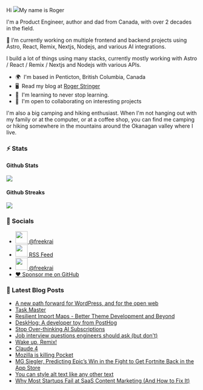 Hi ![](https://user-images.githubusercontent.com/18350557/176309783-0785949b-9127-417c-8b55-ab5a4333674e.gif)My name is Roger 

I'm a Product Engineer, author and dad from Canada, with over 2 decades in the field.

🔭 I’m currently working on multiple frontend and backend projects using Astro, React, Remix, Nextjs, Nodejs, and various AI integrations. 

I build a lot of things using many stacks, currently mostly working with Astro / React / Remix / Nextjs and Nodejs with various APIs.  

* 🌍  I'm based in Penticton, British Columbia, Canada 
* 🖥️  Read my blog at [Roger Stringer](https://rogerstringer.com)
* 🧠  I'm learning to never stop learning. 
* 🤝  I'm open to collaborating on interesting projects

I'm also a big camping and hiking enthusiast. When I'm not hanging out with my family or at the computer, or at a coffee shop, you can find me camping or hiking somewhere in the mountains around the Okanagan valley where I live.

### :zap: Stats

#### Github Stats
  
![](https://github-readme-stats-knowmad.vercel.app/api?username=freekrai&show_icons=true&count_private=true)
  
#### Github Streaks 
  
![](https://github-readme-streak-stats.herokuapp.com/?user=freekrai)

### :card_index: Socials  

- <a href="https://www.github.com/freekrai" target="_blank" rel="noreferrer"><img src="https://raw.githubusercontent.com/danielcranney/readme-generator/main/public/icons/socials/github.svg" width="32" height="32" /> @freekrai</a>
- <a href="https://rogerstringer.com/rss.xml" target="_blank" rel="noreferrer"><img src="https://raw.githubusercontent.com/danielcranney/readme-generator/main/public/icons/socials/rss.svg" width="32" height="32" /> RSS Feed</a>
- <a href="https://x/freekrai" target="_blank" rel="noreferrer"><img src="https://raw.githubusercontent.com/danielcranney/readme-generator/main/public/icons/socials/twitter.svg" width="32" height="32" /> @freekrai</a>
- <a href="https://github.com/sponsors/freekrai"> ❤️ Sponsor me on GitHub</a>

### :newspaper: Latest Blog Posts

<!-- BLOG-POST-LIST:START -->
- [A new path forward for WordPress, and for the open web](https://rogerstringer.com/blog/a-new-path-forward-for-wordpress-and-for-the-open-web)
- [Task Master](https://rogerstringer.com/bookmarks/taskmaster)
- [Resilient Import Maps - Better Theme Development and Beyond](https://rogerstringer.com/bookmarks/resilient-import-maps)
- [DeskHog: A developer toy from PostHog](https://rogerstringer.com/bookmarks/desk-hog-a-developer-toy-from-post-hog)
- [Stop Over-thinking AI Subscriptions](https://rogerstringer.com/bookmarks/stop-over-thinking-ai-subscriptions)
- [Job interview questions engineers should ask &lpar;but don&#39;t&rpar;](https://rogerstringer.com/bookmarks/job-interview-questions-engineers-should-ask)
- [Wake up, Remix!](https://rogerstringer.com/blog/wake-up-remix)
- [Claude 4](https://rogerstringer.com/blog/claude-4)
- [Mozilla is killing Pocket](https://rogerstringer.com/blog/mozilla-is-killing-pocket)
- [MG Siegler, Predicting Epic’s Win in the Fight to Get Fortnite Back in the App Store](https://rogerstringer.com/blog/siegler-sweeney-fortnite-bank-shot)
- [You can style alt text like any other text](https://rogerstringer.com/bookmarks/you-can-style-alt-text-like-any-other-text)
- [Why Most Startups Fail at SaaS Content Marketing &lpar;And How to Fix It&rpar;](https://rogerstringer.com/bookmarks/why-most-startups-fail-at-saas-content-marketing-and-how-to-fix-it)
<!-- BLOG-POST-LIST:END -->

<!--
#### Top Languages 
![](https://github-readme-stats-knowmad.vercel.app/api/top-langs/?username=freekrai&hide=null&count_private=true)
![wakatime stats](https://github-readme-stats-knowmad.vercel.app/api/wakatime?username=datamcfly)


Here are some ideas to get you started:

- 🔭 I’m currently working on ...
- 🌱 I’m currently learning ...
- 👯 I’m looking to collaborate on ...
- 🤔 I’m looking for help with ...
- 💬 Ask me about ...
- 📫 How to reach me: ...
- 😄 Pronouns: ...
- ⚡ Fun fact: ...
-->

